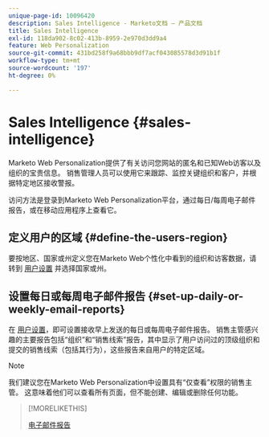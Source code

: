 ```yaml
---
unique-page-id: 10096420
description: Sales Intelligence - Marketo文档 — 产品文档
title: Sales Intelligence
exl-id: 118da902-8c02-413b-8959-2e970d3dd9a4
feature: Web Personalization
source-git-commit: 431bd258f9a68bbb9df7acf043085578d3d91b1f
workflow-type: tm+mt
source-wordcount: '197'
ht-degree: 0%

---
```


# Sales Intelligence {#sales-intelligence}

Marketo Web Personalization提供了有关访问您网站的匿名和已知Web访客以及组织的宝贵信息。 销售管理人员可以使用它来跟踪、监控关键组织和客户，并根据特定地区接收警报。

访问方法是登录到Marketo Web Personalization平台，通过每日/每周电子邮件报告，或在移动应用程序上查看它。

## 定义用户的区域 {#define-the-users-region}

要按地区、国家或州定义您在Marketo Web个性化中看到的组织和访客数据，请转到 [用户设置](/help/marketo/product-docs/web-personalization/getting-started/user-settings.md) 并选择国家或州。

## 设置每日或每周电子邮件报告 {#set-up-daily-or-weekly-email-reports}

在 [用户设置](/help/marketo/product-docs/web-personalization/getting-started/user-settings.md)，即可设置接收早上发送的每日或每周电子邮件报告。 销售主管感兴趣的主要报告包括“组织”和“销售线索”报告，其中显示了用户访问过的顶级组织和提交的销售线索（包括其行为），这些报告来自用户的特定区域。

>[!NOTE]
>
>我们建议您在Marketo Web Personalization中设置具有“仅查看”权限的销售主管。 这意味着他们可以查看所有页面，但不能创建、编辑或删除任何功能。

>[!MORELIKETHIS]
>
>[电子邮件报告](/help/marketo/product-docs/web-personalization/reporting-for-web-personalization/email-reports.md)
